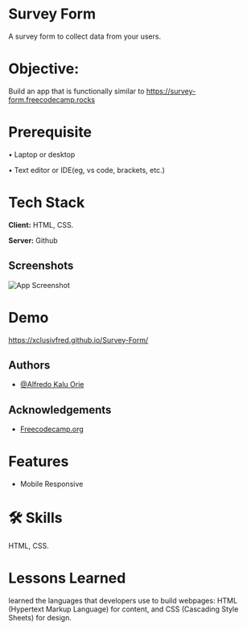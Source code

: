 
# Survey Form

A survey form to collect data from your users.


# Objective:

Build an app that is functionally similar to https://survey-form.freecodecamp.rocks
# Prerequisite

• Laptop or desktop

• Text editor or IDE(eg, vs code, brackets, etc.)

# Tech Stack

**Client:** HTML, CSS.

**Server:** Github


## Screenshots

![App Screenshot](https://i.postimg.cc/zX4NPpYV/287201228-509039910958892-5444061813508234608-n.jpg)


# Demo

https://xclusivfred.github.io/Survey-Form/


## Authors

- [@Alfredo Kalu Orie](https://www.github.com/xclusivfred)


## Acknowledgements

 - [Freecodecamp.org](https://freecodecamp.org/)
# Features

- Mobile Responsive


# 🛠 Skills
HTML, CSS.


# Lessons Learned

learned the languages that developers use to build webpages: HTML (Hypertext Markup Language) for content, and CSS (Cascading Style Sheets) for design.

